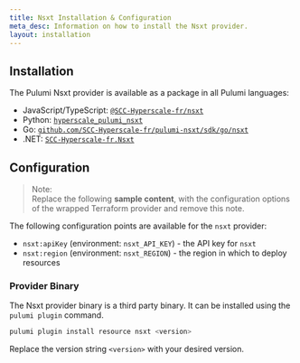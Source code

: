 ```yaml
---
title: Nsxt Installation & Configuration
meta_desc: Information on how to install the Nsxt provider.
layout: installation
---
```


## Installation

The Pulumi Nsxt provider is available as a package in all Pulumi languages:

* JavaScript/TypeScript: [`@SCC-Hyperscale-fr/nsxt`](https://www.npmjs.com/package/@SCC-Hyperscale-fr/nsxt)
* Python: [`hyperscale_pulumi_nsxt`](https://pypi.org/project/hyperscale_pulumi_nsxt/)
* Go: [`github.com/SCC-Hyperscale-fr/pulumi-nsxt/sdk/go/nsxt`](https://pkg.go.dev/github.com/SCC-Hyperscale-fr/pulumi-nsxt/sdk/go/nsxt)
* .NET: [`SCC-Hyperscale-fr.Nsxt`](https://www.nuget.org/packages/SCC-Hyperscale-fr.Nsxt)


## Configuration

> Note:  
> Replace the following **sample content**, with the configuration options
> of the wrapped Terraform provider and remove this note.

The following configuration points are available for the `nsxt` provider:

- `nsxt:apiKey` (environment: `nsxt_API_KEY`) - the API key for `nsxt`
- `nsxt:region` (environment: `nsxt_REGION`) - the region in which to deploy resources

### Provider Binary

The Nsxt provider binary is a third party binary. It can be installed using the `pulumi plugin` command.

```bash
pulumi plugin install resource nsxt <version>
```

Replace the version string `<version>` with your desired version.
